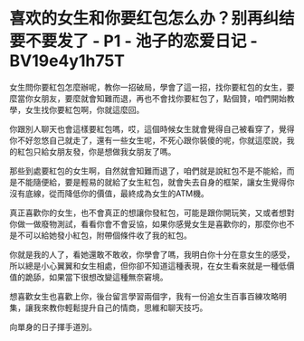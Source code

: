 # 喜欢的女生和你要红包怎么办？别再纠结要不要发了 - P1 - 池子的恋爱日记 - BV19e4y1h75T

女生問你要紅包怎麼辦呢，教你一招破局，學會了這一招，找你要紅包的女生，要麼當你女朋友，要麼就會知難而退，再也不會找你要紅包了，點個贊，咱們開始教學，女生找你要紅包啊，你就這麼回。

你跟別人聊天也會這樣要紅包嗎，哎，這個時候女生就會覺得自己被看穿了，覺得你不好忽悠自己就走了，還有一些女生呢，不死心跟你裝傻的呢，你就這麼說，我的紅包只給女朋友發，你是想做我女朋友了嗎。

那些到處要紅包的女生啊，自然就會知難而退了，咱們就是說紅包不是不能給，而是不能隨便給，要是輕易的就給了女生紅包，就會失去自身的框架，讓女生覺得你沒有底線，從而降低你的價值，最終成為女生的ATM機。

真正喜歡你的女生，也不會真正的想讓你發紅包，可能是跟你開玩笑，又或者想對你做一做廢物測試，看看你會不會妥協，如果你感覺女生是喜歡你的，那麼你也不是不可以給她發小紅包，附帶個條件收了我的紅包。

你就是我的人了，看她還敢不敢收，你學會了嗎，我明白你十分在意女生的感受，所以總是小心翼翼和女生相處，但你卻不知道這種表現，在女生看來就是一種低價值的跪舔，如果當下很想改變這種無奈窘境。

想喜歡女生也喜歡上你，後台留言學習兩個字，我有一份追女生百事百練攻略明集，讓我來教你輕鬆提升自己的情商，思維和聊天技巧。

向單身的日子揮手道別。